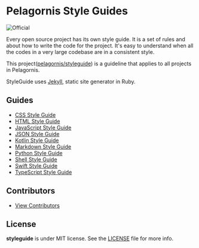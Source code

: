 # Pelagornis Style Guides

![Official](https://img.shields.io/badge/project-official-green.svg?colorA=303033&colorB=226af6&label=Pelagornis)

Every open source project has its own style guide.
It is a set of rules and about how to write the code for the project.
It's easy to understand when all the codes in a very large codebase are in a consistent style.

This project([pelagornis/styleguide](https://github.com/pelagornis/styleguide)) is a guideline that applies to all projects in Pelagornis.

StyleGuide uses [Jekyll](https://jekyllrb.com), static site generator in Ruby.

## Guides
- [CSS Style Guide](https://pelagornis.github.io/styleguide/css)
- [HTML Style Guide](https://pelagornis.github.io/styleguide/html/)
- [JavaScript Style Guide](https://pelagornis.github.io/styleguide/javascript/) 
- [JSON Style Guide](https://pelagornis.github.io/styleguide/json/)
- [Kotlin Style Guide](https://pelagornis.github.io/styleguide/kotlin/)
- [Markdown Style Guide](https://pelagornis.github.io/styleguide/markdown)
- [Python Style Guide](https://pelagornis.github.io/styleguide/python)
- [Shell Style Guide](https://pelagornis.github.io/styleguide/shell/)
- [Swift Style Guide](https://pelagornis.github.io/styleguide/swift/)
- [TypeScript Style Guide](https://pelagornis.github.io/styleguide/typescript/) 


## Contributors

- [View Contributors](https://github.com/pelagornis/styleguide/graphs/contributors)

## License 

**styleguide** is under MIT license. See the [LICENSE](LICENSE) file for more info.
